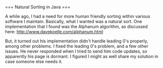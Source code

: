 === Natural Sorting in Java ===


A while ago, I had a need for more human friendly sorting within various software I maintain. Basically, what I wanted was a natural sort. One implementation that I found was the Alphanum algorithm, as discussed here: http://www.davekoelle.com/alphanum.html

But, it turned out his implementation didn't handle leading 0's properly, among other problems. I fixed the leading 0's problem, and a few other issues. He never responded when I tried to send him code updates, so apparently his page is dormant. I figured I might as well share my solution in case someone else needs it. 